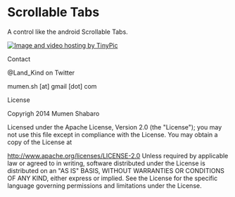 Scrollable Tabs
========

A control like the android Scrollable Tabs.

<a href="http://tinypic.com?ref=10n55rc" target="_blank"><img src="http://i62.tinypic.com/10n55rc.png" border="0" alt="Image and video hosting by TinyPic"></a>


Contact

@Land_Kind on Twitter

mumen.sh [at] gmail [dot] com



License

Copyrigh 2014 Mumen Shabaro

Licensed under the Apache License, Version 2.0 (the "License"); you may not use this file except in compliance with the License. You may obtain a copy of the License at

   http://www.apache.org/licenses/LICENSE-2.0
Unless required by applicable law or agreed to in writing, software distributed under the License is distributed on an "AS IS" BASIS, WITHOUT WARRANTIES OR CONDITIONS OF ANY KIND, either express or implied. See the License for the specific language governing permissions and limitations under the License.
